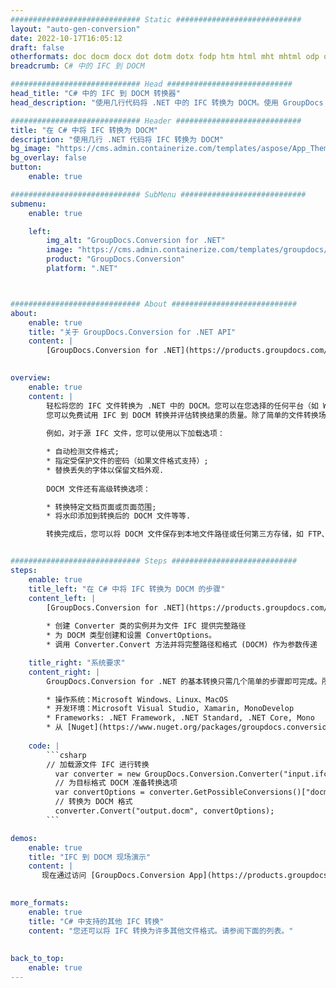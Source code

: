 ```yaml
---
############################# Static ############################
layout: "auto-gen-conversion"
date: 2022-10-17T16:05:12
draft: false
otherformats: doc docm docx dot dotm dotx fodp htm html mht mhtml odp odt otp pot potm potx pps ppsm ppsx ppt pptm pptx rtf
breadcrumb: C# 中的 IFC 到 DOCM

############################# Head ############################
head_title: "C# 中的 IFC 到 DOCM 转换器"
head_description: "使用几行代码将 .NET 中的 IFC 转换为 DOCM。使用 GroupDocs 文档转换 API 转换 160 多种文件格式。"

############################# Header ############################
title: "在 C# 中将 IFC 转换为 DOCM"
description: "使用几行 .NET 代码将 IFC 转换为 DOCM"
bg_image: "https://cms.admin.containerize.com/templates/aspose/App_Themes/V3/images/bg/header1.png"
bg_overlay: false
button:
    enable: true

############################# SubMenu ############################
submenu:
    enable: true

    left:
        img_alt: "GroupDocs.Conversion for .NET"
        image: "https://cms.admin.containerize.com/templates/groupdocs/images/product-logos/90x90-noborder/groupdocs-conversion-net.png"
        product: "GroupDocs.Conversion"
        platform: ".NET"



############################# About ############################
about:
    enable: true
    title: "关于 GroupDocs.Conversion for .NET API"
    content: |
        [GroupDocs.Conversion for .NET](https://products.groupdocs.com/conversion/net/)可用于转换Microsoft Word、Excel、PowerPoint、PDF、Visio等格式。 GroupDocs.Conversion 是一个独立的 API，适用于需要高性能的后端和内部系统。它不依赖于任何软件，例如 Microsoft 或 Open Office。
    

overview:
    enable: true
    content: |
        轻松将您的 IFC 文件转换为 .NET 中的 DOCM。您可以在您选择的任何平台（如 Windows、Linux、macOS）中仅使用几行 C# 代码行。
        您可以免费试用 IFC 到 DOCM 转换并评估转换结果的质量。除了简单的文件转换场景，您还可以尝试更高级的选项来加载源 IFC 文件和保存输出 DOCM 结果。 
        
        例如，对于源 IFC 文件，您可以使用以下加载选项：

        * 自动检测文件格式;
        * 指定受保护文件的密码（如果文件格式支持）;
        * 替换丢失的字体以保留文档外观.
        
        DOCM 文件还有高级转换选项：

        * 转换特定文档页面或页面范围;
        * 将水印添加到转换后的 DOCM 文件等等.

        转换完成后，您可以将 DOCM 文件保存到本地文件路径或任何第三方存储，如 FTP、Amazon S3、Google Drive、Dropbox 等。请注意 - 将 IFC 转换为 DOCM 无需安装任何额外的软件 - 如 MS Office、Open Office、Adobe Acrobat Reader 等。


############################# Steps ############################
steps:
    enable: true
    title_left: "在 C# 中将 IFC 转换为 DOCM 的步骤"
    content_left: |
        [GroupDocs.Conversion for .NET](https://products.groupdocs.com/conversion/net/) 使开发人员只需几行代码即可轻松地将 IFC 文件转换为 DOCM。
        
        * 创建 Converter 类的实例并为文件 IFC 提供完整路径
        * 为 DOCM 类型创建和设置 ConvertOptions。
        * 调用 Converter.Convert 方法并将完整路径和格式 (DOCM) 作为参数传递

    title_right: "系统要求"
    content_right: |
        GroupDocs.Conversion for .NET 的基本转换只需几个简单的步骤即可完成。所有主要平台和操作系统都支持我们的 API。在执行以下代码之前，请确保您的系统上安装了以下先决条件。

        * 操作系统：Microsoft Windows、Linux、MacOS
        * 开发环境：Microsoft Visual Studio, Xamarin, MonoDevelop
        * Frameworks: .NET Framework, .NET Standard, .NET Core, Mono
        * 从 [Nuget](https://www.nuget.org/packages/groupdocs.conversion) 获取最新的 GroupDocs.Conversion for .NET
         
    code: |
        ```csharp    
        // 加载源文件 IFC 进行转换
          var converter = new GroupDocs.Conversion.Converter("input.ifc");
          // 为目标格式 DOCM 准备转换选项
          var convertOptions = converter.GetPossibleConversions()["docm"].ConvertOptions;
          // 转换为 DOCM 格式
          converter.Convert("output.docm", convertOptions);
        ```

demos:
    enable: true
    title: "IFC 到 DOCM 现场演示"
    content: |
       现在通过访问 [GroupDocs.Conversion App](https://products.groupdocs.app/conversion/family) 网站将 IFC 转换为 DOCM。在线演示具有以下优点
          

more_formats:
    enable: true
    title: "C# 中支持的其他 IFC 转换"
    content: "您还可以将 IFC 转换为许多其他文件格式。请参阅下面的列表。"
       
       
back_to_top:
    enable: true
---
```


